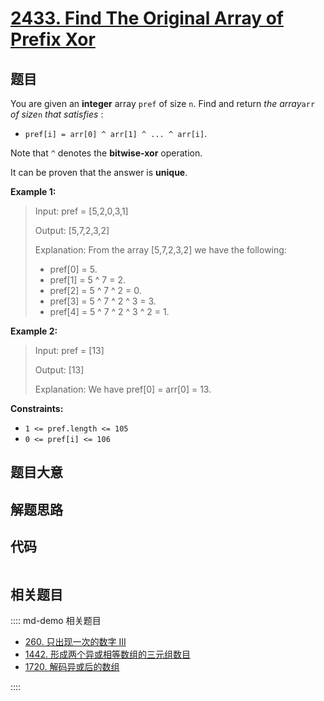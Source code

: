 # [2433. Find The Original Array of Prefix Xor](https://leetcode.com/problems/find-the-original-array-of-prefix-xor)

## 题目

You are given an **integer** array `pref` of size `n`. Find and return _the
array_`arr` _of size_`n` _that satisfies_ :

  * `pref[i] = arr[0] ^ arr[1] ^ ... ^ arr[i]`.

Note that `^` denotes the **bitwise-xor** operation.

It can be proven that the answer is **unique**.



**Example 1:**

> Input: pref = [5,2,0,3,1]
> 
> Output: [5,7,2,3,2]
> 
> Explanation: From the array [5,7,2,3,2] we have the following:
> - pref[0] = 5.
> - pref[1] = 5 ^ 7 = 2.
> - pref[2] = 5 ^ 7 ^ 2 = 0.
> - pref[3] = 5 ^ 7 ^ 2 ^ 3 = 3.
> - pref[4] = 5 ^ 7 ^ 2 ^ 3 ^ 2 = 1.

**Example 2:**

> Input: pref = [13]
> 
> Output: [13]
> 
> Explanation: We have pref[0] = arr[0] = 13.

**Constraints:**

  * `1 <= pref.length <= 105`
  * `0 <= pref[i] <= 106`


## 题目大意

## 解题思路

## 代码

```javascript

```

## 相关题目

:::: md-demo 相关题目
- [260. 只出现一次的数字 III](https://leetcode.com/problems/single-number-iii)
- [1442. 形成两个异或相等数组的三元组数目](https://leetcode.com/problems/count-triplets-that-can-form-two-arrays-of-equal-xor)
- [1720. 解码异或后的数组](https://leetcode.com/problems/decode-xored-array)

::::
